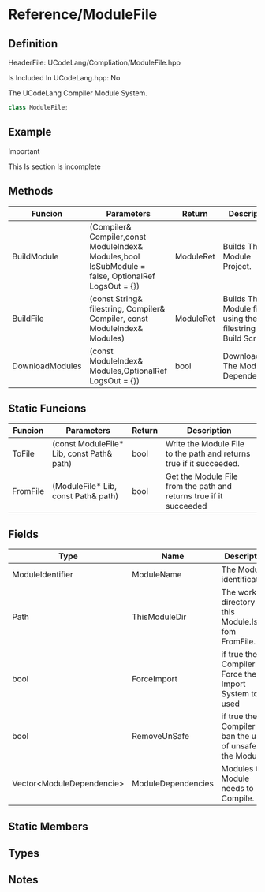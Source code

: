 # Reference/ModuleFile

## Definition
HeaderFile: UCodeLang/Compliation/ModuleFile.hpp

Is Included In UCodeLang.hpp: No

The UCodeLang Compiler Module System.
```cpp
class ModuleFile;
```
## Example


>[!IMPORTANT]
>This Is section Is incomplete
>
## Methods
| Funcion | Parameters | Return | Description |
|--- |--- |--- | --- |
BuildModule | (Compiler& Compiler,const ModuleIndex& Modules,bool IsSubModule = false, OptionalRef<String> LogsOut = {}) | ModuleRet | Builds The Module Project.
BuildFile | (const String& filestring, Compiler& Compiler, const ModuleIndex& Modules) |ModuleRet | Builds The Module file using the filestring as a Build Script.
DownloadModules | (const ModuleIndex& Modules,OptionalRef<String> LogsOut = {}) |bool | Downloads The Modules Dependencies.
## Static Funcions
| Funcion | Parameters | Return | Description |
|--- |--- |--- | --- |
ToFile | (const ModuleFile* Lib, const Path& path) | bool | Write the Module File to the path and returns true if it succeeded.
FromFile | (ModuleFile* Lib, const Path& path) | bool | Get the Module File from the path and returns true if it succeeded

## Fields
| Type | Name  | Description |
|--- | --- | --- |
ModuleIdentifier | ModuleName | The Module identification.
Path | ThisModuleDir | The working directory of this Module.Is set fom FromFile.
bool | ForceImport | if true the Compiler will Force the Import System to be used
bool | RemoveUnSafe |  if true the Compiler will ban the use of unsafe in the Module.
Vector\<ModuleDependencie>  | ModuleDependencies | Modules this Module needs to Compile.


## Static Members

## Types 

## Notes
